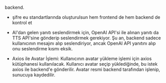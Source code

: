 backend.
- şifre eu standartlarında oluşturulsun hem frontend de hem backend de kontrol et

- AI'dan gelen yanıtı seslendirmek için, OpenAI API'si ile alınan yanıtı da TTS API'sine gönderip seslendirmek gerekiyor.
Şu an, backend sadece kullanıcının mesajını alıp seslendiriyor, ancak OpenAI API yanıtını alıp onu seslendirme kısmı eksik.

- Axios ile Avatar İşlemi:
Kullanıcının avatar yükleme işlemi için axios kütüphanesi kullanılacak. Kullanıcı avatar seçip yüklediğinde, bu istek axios ile backend'e gönderilir.
Avatar resmi backend tarafından işlenip, sunucuya kaydedilir.

